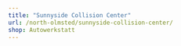 ```yaml
---
title: "Sunnyside Collision Center"
url: /north-olmsted/sunnyside-collision-center/
shop: Autowerkstatt
---
```

